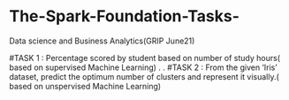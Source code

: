 # The-Spark-Foundation-Tasks-
Data science and Business Analytics(GRIP June21)

#TASK 1 : Percentage scored by student based on number of study hours( based on supervised Machine Learning)
.
.
#TASK 2 : From the given ‘Iris’ dataset, predict the optimum number of clusters and represent it visually.( based on unspervised Machine Learning)
